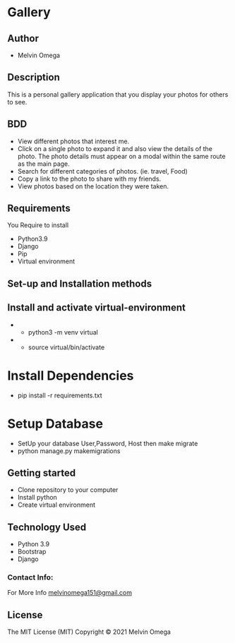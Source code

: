 # Gallery

## Author 

* Melvin Omega

## Description

This is a personal gallery application that you display your photos for others to see.

## BDD
* View different photos that interest me.
* Click on a single photo to expand it and also view the details of the photo. The photo details must appear on a modal within the same route as the main page.
* Search for different categories of photos. (ie. travel, Food)
* Copy a link to the photo to share with my friends.
* View photos based on the location they were taken.
## Requirements

You Require to install

* Python3.9
* Django
* Pip
* Virtual environment

## Set-up and Installation methods

 ## Install and activate virtual-environment
 * - python3 -m venv virtual
 * - source virtual/bin/activate  

 # Install Dependencies
 * pip install -r requirements.txt 

 # Setup Database
 * SetUp your database User,Password, Host then make migrate
 * python manage.py makemigrations 

## Getting started

* Clone repository to your computer
* Install python
* Create virtual environment


## Technology Used

* Python 3.9
* Bootstrap 
* Django

### Contact Info:
For More Info
melvinomega151@gmail.com

## License
The MIT License (MIT) Copyright © 2021 Melvin Omega
